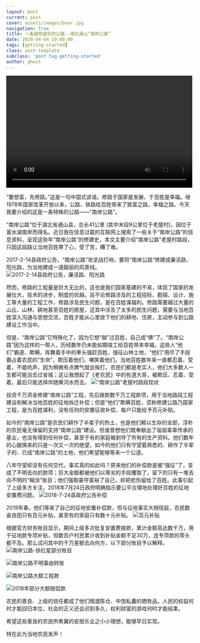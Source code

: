 ```yaml
---
layout: post
current: post
cover: assets/images/bear.jpg
navigation: True
title: 一条越修越穷的公路--湖北通山“南岸公路”
date: 2020-04-04 19:00:00
tags: [getting-started]
class: post-template
subclass: 'post tag-getting-started'
author: ghost
---
```


<video src="https://mp.weixin.qq.com/s/7rmp76QEhJvIKF3dikPmig" controls="controls" width="500" height="300">您的浏览器不支持播放该视频！</video>

“要想富，先修路。”这是一句中国式谚语。修路于国家是发展，于百姓是幸福。继1978年国家改革开放以来，公路、铁路给百姓带来了致富之路，幸福之路。今天我要介绍的这是一条特殊的公路——“南岸公路”。

“南岸公路”位于湖北省通山县，总长41公里 (其中末段9公里位于老屋村)，因位于富水湖南岸而得名。近日我在信息过载的互联网上搜索了一些关于“南岸公路”的信息资料，呈现这些年“南岸公路”的修建史，本文主要介绍“南岸公路”老屋村路段，只因这段路让当地百姓寒了心，受了苦，糟了难。

2017-2-14县政府公告，“南岸公路”攻坚战打响，要将“南岸公路”修建成廉洁路、阳光路，为当地建成一道靓丽的风景线。
![2017-2-14县政府公告，廉洁路、阳光路](http://pb3.pstatp.com/large/pgc-image/b5c5b377c6864dbda1499f27ea04ba30)

然而，修路的工程量是巨大无比的，这也是我们国家基建的不易，体现了国家的发展壮大，技术的进步，制度的优越。且不论修路涉及的工程招标、勘探、设计、施工等大量的工程工作，修路涉及民生问题，是在百姓谋福利。修路需要越过大量的山丘、山林、耕地甚至百姓的房屋，这其中涉及了太多的民生问题，需要与当地百姓深入沟通与思想交流，百姓才能从心里放下他们的耕地、住房，主动参与到公路建设工作当中。

但是，“南岸公路”它特殊化了，因为它想“越”过百姓，自己成“佛”了。“南岸公路”因为这样的一帮人，历经数年仍未能如期竣工给百姓带来幸福，这些人“他们”霸道、欺瞒，挥舞着手中的拳头强赶百姓，强征山林土地，“他们”用尽了手段霸占着农民的“生命”，欺压着他们，嘲笑着他们。当地百姓数年来一直都忍着、受着，不能吭声，因为稍微有点脾气就会挨打。农民们都是老实人，他们大多数人一生都可能没去过省城；这让我想起了《老农民》中的有道大哥，被欺压、忍着、受着，最后只能选择伴随黄河水而去。
![“南岸公路”老屋村路段现状](http://pb3.pstatp.com/large/pgc-image/ac4a7764f4fd47959b011fbc7c16fbed)

投资千万资金修建“南岸公路”工程，先后拨款数千万工程款项，用于当地路段工程建设和解决当地百姓的征地拆迁补偿；但是“他们”欺瞒百姓，谎称修建公路乃国家工程，是为百姓谋利，没有任何的安置征收补偿，每户只能给予百元补贴。

如今的“南岸公路”是农民们耕作了半辈子的热土，也是他们赖以生存的全部，淳朴的农民毫无保留的支持“南岸公路”建设。但谁曾想他们既奉献出了祖祖辈辈传承的基业，也没有得到任何补偿，甚至于有的家庭被剥夺了所有的生产资料。他们数年的心酸换来的只是一次又一次的绝望，如今的他们只有守望着熟悉的、耕作了半辈子的、已成“南岸公路”的土地，他们希望能够等来一个公道。

八年守望却没有任何交代，事实真的如此吗？原来他们的补偿款是被“强征”了，变成了不明去向的款项；巨大金额都被他们以卑劣的手段攫取了，留下的只有一堆去向不明的“糊涂”账目；他们强取豪夺富裕了自己，却把悲伤留给了百姓。此事引起了上级多方关注，2018年7月24日政府明确指示要公平合理地处理好百姓的征地安置费问题。
![2018-7-24县政府公告补偿](http://pb3.pstatp.com/large/pgc-image/1499546ebdc94e519e298a765fae82b0)

2019年春，他们等来了自己的征地安置补偿款，但与征地事实大相径庭，农民数亩良田只有百元补贴，甚至有的家庭只有数十元补贴。
![百元补贴](http://pb3.pstatp.com/large/pgc-image/0575abec62c34374b874f2f6670abb2c)

根据官方财务账目显示，期间上级多次批复安置费拨款，累计金额高达数千万，用于征地款专项补贴，但数百户村民累计收到补贴金额不足30万，连专项款的零头都不及。那么试问其中的千万差额去向何方，以下部分账目予以解释。
![南岸公路-徐红星部分账目](http://pb3.pstatp.com/large/pgc-image/3785e8a90cef4ac8a6fbca8313c71750)

![南岸公路不明事由转账](http://pb3.pstatp.com/large/pgc-image/3caabb7a3bf14e99afbd9e49fe3d1a2b)

![南岸公路大额工程款](http://pb3.pstatp.com/large/pgc-image/5e864a894d2a4b1eb3252d2a03b95673)

![2018年部分大额赔偿款](http://pb3.pstatp.com/large/pgc-image/29f32bbeff7d4309ae59c7d001fa6062)

农民的善良、上级的信任都成了他们暗渡陈仓、中饱私囊的牺牲品，人民的权益何时才能回归本位，社会的正义还会迟到多久，权利财富的游戏何时才能结束。

希望这些善良的农民所希冀的安居乐业之小小理想，能够早日实现。

特在此为当地农民发声！
